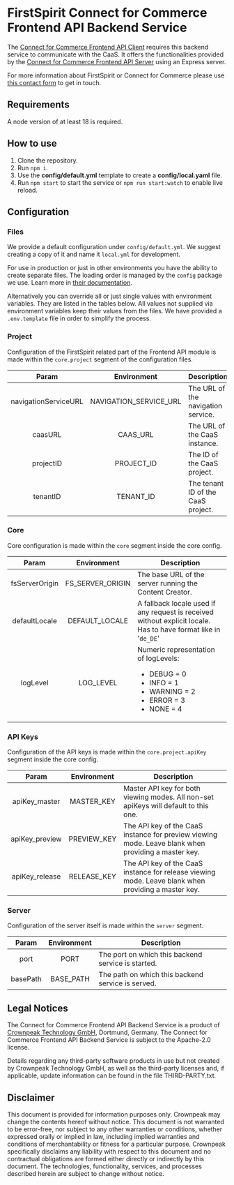 # FirstSpirit Connect for Commerce Frontend API Backend Service

The [Connect for Commerce Frontend API Client](https://www.npmjs.com/package/fcecom-frontend-api-client) requires this
backend service to communicate with the CaaS.
It offers the functionalities provided by
the [Connect for Commerce Frontend API Server](https://www.npmjs.com/package/fcecom-frontend-api-server) using an
Express server.

For more information about FirstSpirit or Connect for Commerce please
use [this contact form](https://www.crownpeak.com/contact-us) to get in touch.

## Requirements

A node version of at least 18 is required.

## How to use

1. Clone the repository.
2. Run `npm i`.
3. Use the **config/default.yml** template to create a **config/local.yaml** file.
4. Run `npm start` to start the service or `npm run start:watch` to enable live reload.

## Configuration

### Files

We provide a default configuration under `config/default.yml`. We suggest creating a copy of it and name it `local.yml` for development.

For use in production or just in other environments you have the ability to create separate files. The loading order is managed by the `config`
package we use. Learn more in [their documentation](https://github.com/node-config/node-config/wiki/Configuration-Files#file-load-order).

Alternatively you can override all or just single values with environment variables. They are listed in the tables below. All values not
supplied via environment variables keep their values from the files. We have provided a `.env.template` file in order to simplify the process.

### Project

Configuration of the FirstSpirit related part of the Frontend API module is made within the `core.project` segment of the configuration
files.

|        Param         |      Environment       | Description                        |
|:--------------------:|:----------------------:|:-----------------------------------|
| navigationServiceURL | NAVIGATION_SERVICE_URL | The URL of the navigation service. |
|       caasURL        |        CAAS_URL        | The URL of the CaaS instance.      |
|      projectID       |       PROJECT_ID       | The ID of the CaaS project.        |
|       tenantID       |       TENANT_ID        | The tenant ID of the CaaS project. |

### Core

Core configuration is made within the `core` segment inside the core config.

|     Param      |   Environment    | Description                                                                                                                             |
|:--------------:|:----------------:|-----------------------------------------------------------------------------------------------------------------------------------------|
| fsServerOrigin | FS_SERVER_ORIGIN | The base URL of the server running the Content Creator.                                                                                 |
| defaultLocale  |  DEFAULT_LOCALE  | A fallback locale used if any request is received without explicit locale. Has to have format like in '`de_DE`'                         |
|    logLevel    |    LOG_LEVEL     | Numeric representation of logLevels:<ul><li>DEBUG = 0</li><li>INFO = 1</li><li>WARNING = 2</li><li>ERROR = 3</li><li>NONE = 4</li></ul> |

### API Keys

Configuration of the API keys is made within the `core.project.apiKey` segment inside the core config.

|     Param      | Environment | Description                                                                                         |
|:--------------:|:-----------:|-----------------------------------------------------------------------------------------------------|
| apiKey_master  | MASTER_KEY  | Master API key for both viewing modes. All non-set apiKeys will default to this one.                |
| apiKey_preview | PREVIEW_KEY | The API key of the CaaS instance for preview viewing mode. Leave blank when providing a master key. |
| apiKey_release | RELEASE_KEY | The API key of the CaaS instance for release viewing mode. Leave blank when providing a master key. |

### Server

Configuration of the server itself is made within the `server` segment.

|  Param   | Environment | Description                                        |
|:--------:|:-----------:|----------------------------------------------------|
|   port   |    PORT     | The port on which this backend service is started. |
| basePath |  BASE_PATH  | The path on which this backend service is served.  |

## Legal Notices

The Connect for Commerce Frontend API Backend Service is a product of [Crownpeak Technology GmbH](https://www.crownpeak.com), Dortmund,
Germany. The Connect for Commerce Frontend API Backend Service is subject to the Apache-2.0 license.

Details regarding any third-party software products in use but not created by Crownpeak Technology GmbH, as well as the third-party licenses and, if applicable, update information can be found in the file THIRD-PARTY.txt.

## Disclaimer

This document is provided for information purposes only. Crownpeak may change the contents hereof without notice. This document is not
warranted to be error-free, nor subject to any other warranties or conditions, whether expressed orally or implied in law, including implied
warranties and conditions of merchantability or fitness for a particular purpose. Crownpeak specifically disclaims any liability with
respect to this document and no contractual obligations are formed either directly or indirectly by this document. The technologies,
functionality, services, and processes described herein are subject to change without notice.